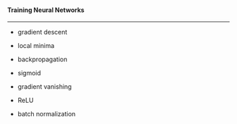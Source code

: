#### Training Neural Networks

---

* gradient descent
* local minima
* backpropagation 

* sigmoid
* gradient vanishing
* ReLU
* batch normalization